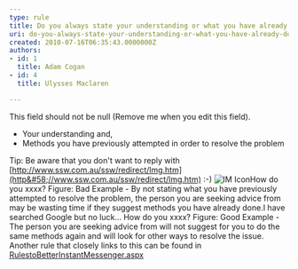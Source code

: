 ```yaml
---
type: rule
title: Do you always state your understanding or what you have already done to investigate a problem?
uri: do-you-always-state-your-understanding-or-what-you-have-already-done-to-investigate-a-problem
created: 2010-07-16T06:35:43.0000000Z
authors:
- id: 1
  title: Adam Cogan
- id: 4
  title: Ulysses Maclaren

---
```


 This field should not be null (Remove me when you edit this field). 
- Your understanding and,
- Methods you have previously attempted in order to resolve the problem


Tip: Be aware that you don't want to reply with [http://www.ssw.com.au/ssw/redirect/lmg.htm](http&#58;//www.ssw.com.au/ssw/redirect/lmg.htm) :-)
![IM Icon](http&#58;//www.ssw.com.au/ssw/Standards/Rules/Images/ImIcon.jpg)How do you xxxx? Figure: Bad Example - By not stating what you have previously attempted to resolve the problem, the person you are seeking advice from may be wasting time if they suggest methods you have already done.I have searched Google but no luck... How do you xxxx? Figure: Good Example - The person you are seeking advice from will not suggest for you to do the same methods again and will look for other ways to resolve the issue.
Another rule that closely links to this can be found in [RulestoBetterInstantMessenger.aspx](http&#58;//www.ssw.com.au/ssw/standards/rules/RulestoBetterInstantMessenger.aspx#Research)

